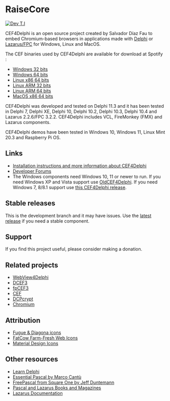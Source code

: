 # 

# RaiseCore 
[![Dev T.I](https://www.youtube.com/s/desktop/c1d331ff/img/favicon.ico)](https://www.youtube.com/channel/UC0tzBiqh8epJ2438HKy9_xQ)



CEF4Delphi is an open source project created by Salvador Díaz Fau to embed Chromium-based browsers in applications made with [Delphi](https://www.embarcadero.com/products/delphi/starter) or [Lazarus/FPC](https://www.lazarus-ide.org/) for Windows, Linux and MacOS.


The CEF binaries used by CEF4Delphi are available for download at Spotify :
* [Windows   32 bits](https://cef-builds.spotifycdn.com/cef_binary_113.1.4%2Bg327635f%2Bchromium-113.0.5672.63_windows32.tar.bz2)
* [Windows   64 bits](https://cef-builds.spotifycdn.com/cef_binary_113.1.4%2Bg327635f%2Bchromium-113.0.5672.63_windows64.tar.bz2)
* [Linux x86 64 bits](https://cef-builds.spotifycdn.com/cef_binary_113.1.4%2Bg327635f%2Bchromium-113.0.5672.63_linux64.tar.bz2)
* [Linux ARM 32 bits](https://cef-builds.spotifycdn.com/cef_binary_113.1.4%2Bg327635f%2Bchromium-113.0.5672.63_linuxarm.tar.bz2)
* [Linux ARM 64 bits](https://cef-builds.spotifycdn.com/cef_binary_113.1.4%2Bg327635f%2Bchromium-113.0.5672.63_linuxarm64.tar.bz2)
* [MacOS x86 64 bits](https://cef-builds.spotifycdn.com/cef_binary_113.1.4%2Bg327635f%2Bchromium-113.0.5672.63_macosx64.tar.bz2)

CEF4Delphi was developed and tested on Delphi 11.3 and it has been tested in Delphi 7, Delphi XE, Delphi 10, Delphi 10.2, Delphi 10.3, Delphi 10.4 and Lazarus 2.2.6/FPC 3.2.2. CEF4Delphi includes VCL, FireMonkey (FMX) and Lazarus components.

CEF4Delphi demos have been tested in Windows 10, Windows 11, Linux Mint 20.3 and Raspberry Pi OS.

## Links
* [Installation instructions and more information about CEF4Delphi](https://www.briskbard.com/index.php?lang=en&pageid=cef)
* [Developer Forums](https://www.briskbard.com/forum)
* The Windows components need Windows 10, 11 or newer to run. If you need Windows XP and Vista support use [OldCEF4Delphi](https://github.com/salvadordf/OldCEF4Delphi). If you need Windows 7, 8/8.1 support use [this CEF4Delphi release](https://github.com/salvadordf/CEF4Delphi/releases/tag/109.0.5414.120).

## Stable releases 
This is the development branch and it may have issues. Use the [latest release](https://github.com/salvadordf/CEF4Delphi/releases/latest) if you need a stable component.

## Support
If you find this project useful, please consider making a donation.


## Related projects
* [WebView4Delphi](https://github.com/salvadordf/WebView4Delphi)
* [DCEF3](https://github.com/hgourvest/dcef3) 
* [fpCEF3](https://github.com/dliw/fpCEF3)
* [CEF](https://bitbucket.org/chromiumembedded/cef/)
* [DCPcrypt](https://sourceforge.net/projects/lazarus-ccr/files/DCPcrypt/)
* [Chromium](https://chromium.googlesource.com/chromium/src/)

## Attribution
* [Fugue & Diagona icons](http://yusukekamiyamane.com/)
* [FatCow Farm-Fresh Web Icons](https://www.fatcow.com/free-icons)
* [Material Design Icons](https://github.com/google/material-design-icons) 

## Other resources
* [Learn Delphi](https://learndelphi.org/)
* [Essential Pascal by Marco Cantù](https://www.marcocantu.com/epascal/)
* [FreePascal from Square One by Jeff Duntemann](http://www.copperwood.com/pub/FreePascalFromSquareOne.pdf)
* [Pascal and Lazarus Books and Magazines](https://wiki.freepascal.org/Pascal_and_Lazarus_Books_and_Magazines)
* [Lazarus Documentation](https://wiki.freepascal.org/Lazarus_Documentation)

